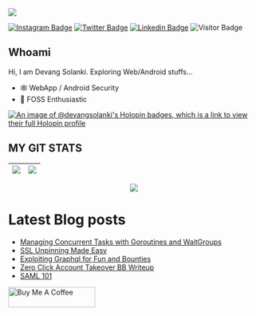 <img src="https://readme-typing-svg.herokuapp.com/?font=ubuntu&color=%23B335F7&size=22&vCenter=true&height=40&lines=Welcome+to+my+Repo+%F0%9F%91%8B;I%27m%20a%20hacker+%F0%9F%92%80;The+good+kind+of+hacker;And+I%27ve+never+been+a+criminal+%F0%9F%AB%B6">


[![Instagram Badge](https://img.shields.io/badge/-devangsolanki_-purple?style=plastic-square&logo=instagram&logoColor=white&link=https://instagram.com/devangsolanki_/)](https://instagram.com/devangsolanki_)
[![Twitter Badge](https://img.shields.io/badge/-devangsolankii-blue?style=plastic-square&logo=twitter&logoColor=white&link=https://www.twitter.com/devangsolankii)](https://www.twitter.com/devangsolankii)
[![Linkedin Badge](https://img.shields.io/badge/-Devang%20Solanki-blue?style=plastic-square&logo=linkedin&logoColor=white&link=https://www.linkedin.com/in/devangdsolanki/)](https://www.linkedin.com/in/devangdsolanki/)
![Visitor Badge](https://visitor-badge.laobi.icu/badge?page_id=Devang-Solanki)

## Whoami

Hi, I am Devang Solanki. Exploring Web/Android stuffs...

- 🕸️ WebApp / Android Security
- 🔭 FOSS Enthusiastic

[![An image of @devangsolanki's Holopin badges, which is a link to view their full Holopin profile](https://holopin.me/devangsolanki)](https://holopin.io/@devangsolanki)

## MY GIT STATS
<img src="https://github-readme-stats.vercel.app/api?username=Devang-Solanki&&show_icons=true&count_private=true"/>|<img src="https://github-readme-streak-stats.herokuapp.com/?user=Devang-Solanki"/>|
|---|---|

<p align="center"><img src="https://i.giphy.com/RThN0hOS2GO4M.gif" /></p>

# Latest Blog posts
<!-- BLOG-POST-LIST:START -->
- [Managing Concurrent Tasks with Goroutines and WaitGroups](https://devang-solanki.github.io/others/goroutine_waitgroup)
- [SSL Unpinning Made Easy](https://devang-solanki.github.io/others/SSL_Unpinning_Made_Easy)
- [Exploiting Graphql for Fun and Bounties](https://devang-solanki.github.io/others/graphql)
- [Zero Click Account Takeover BB Writeup](https://devang-solanki.github.io/others/0_c_account_takeover)
- [SAML 101](https://devang-solanki.github.io/others/SAML)
<!-- BLOG-POST-LIST:END -->


<a href="https://www.buymeacoffee.com/devangsolankii" target="_blank"><img src="https://cdn.buymeacoffee.com/buttons/default-orange.png" alt="Buy Me A Coffee" height="41" width="174" /></a>
